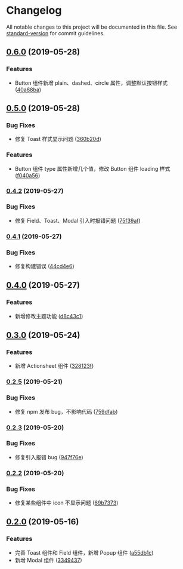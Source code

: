 # Changelog

All notable changes to this project will be documented in this file. See [standard-version](https://github.com/conventional-changelog/standard-version) for commit guidelines.

## [0.6.0](https://github.com/xiaojun1994/unique-ui/compare/v0.5.0...v0.6.0) (2019-05-28)


### Features

* Button 组件新增 plain、dashed、circle 属性，调整默认按钮样式 ([40a88ba](https://github.com/xiaojun1994/unique-ui/commit/40a88ba))



## [0.5.0](https://github.com/xiaojun1994/unique-ui/compare/v0.4.2...v0.5.0) (2019-05-28)


### Bug Fixes

* 修复 Toast 样式显示问题 ([360b20d](https://github.com/xiaojun1994/unique-ui/commit/360b20d))


### Features

* Button 组件 type 属性新增几个值，修改 Button 组件 loading 样式 ([f040a56](https://github.com/xiaojun1994/unique-ui/commit/f040a56))



### [0.4.2](https://github.com/xiaojun1994/unique-ui/compare/v0.4.1...v0.4.2) (2019-05-27)


### Bug Fixes

* 修复 Field、Toast、Modal 引入时报错问题 ([75f39af](https://github.com/xiaojun1994/unique-ui/commit/75f39af))



### [0.4.1](https://github.com/xiaojun1994/unique-ui/compare/v0.4.0...v0.4.1) (2019-05-27)


### Bug Fixes

* 修复构建错误 ([44cd4e6](https://github.com/xiaojun1994/unique-ui/commit/44cd4e6))



## [0.4.0](https://github.com/xiaojun1994/unique-ui/compare/v0.3.0...v0.4.0) (2019-05-27)


### Features

* 新增修改主题功能 ([d8c43c1](https://github.com/xiaojun1994/unique-ui/commit/d8c43c1))



## [0.3.0](https://github.com/xiaojun1994/unique-ui/compare/v0.2.6...v0.3.0) (2019-05-24)


### Features

* 新增 Actionsheet 组件 ([328123f](https://github.com/xiaojun1994/unique-ui/commit/328123f))



### [0.2.5](https://github.com/xiaojun1994/unique-ui/compare/v0.2.4...v0.2.5) (2019-05-21)


### Bug Fixes

* 修复 npm 发布 bug，不影响代码 ([759dfab](https://github.com/xiaojun1994/unique-ui/commit/759dfab))



### [0.2.3](https://github.com/xiaojun1994/unique-ui/compare/v0.2.2...v0.2.3) (2019-05-20)


### Bug Fixes

* 修复引入报错 bug ([947f76e](https://github.com/xiaojun1994/unique-ui/commit/947f76e))



### [0.2.2](https://github.com/xiaojun1994/unique-ui/compare/v0.2.1...v0.2.2) (2019-05-20)


### Bug Fixes

* 修复某些组件中 icon 不显示问题 ([69b7373](https://github.com/xiaojun1994/unique-ui/commit/69b7373))



## [0.2.0](https://github.com/xiaojun1994/unique-ui/compare/v0.1.0...v0.2.0) (2019-05-16)


### Features

* 完善 Toast 组件和 Field 组件，新增 Popup 组件 ([a55db1c](https://github.com/xiaojun1994/unique-ui/commit/a55db1c))
* 新增 Modal 组件 ([3349437](https://github.com/xiaojun1994/unique-ui/commit/3349437))